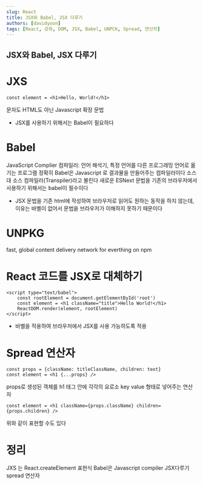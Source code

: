 ```yaml
---
slug: React
title: JSX와 Babel, JSX 다루기
authors: [davidyoon]
tags: [React, 강좌, DOM, JSX, Babel, UNPCK, Spread, 연산자]
---
```


## JSX와 Babel, JSX 다루기

# JXS

```
const element = <h1>Hello, World!</h1>
```

문자도 HTML도 아닌 Javascript 확장 문법

- JSX를 사용하기 위해서는 Babel이 필요하다

# Babel

JavaScript Complier
컴파일러: 언어 해석기, 특정 언어를 다른 프로그래밍 언어로 옮기는 프로그램
정확히 Babel은 Javascript 로 결과물을 만들어주는 컴파일러이다
소스 대 소스 컴파일러(Transpiler)라고 불린다
새로운 ESNext 문법을 기존의 브라우저에서 사용하기 위해서는 babel이 필수이다

- JSX 문법을 기존 html에 작성하여 브라우저로 읽어도 원하는 동작을 하지 않는데, 이유는 바벨이 없어서 문법을 브라우저가 이해하지 못하기 때문이다

# UNPKG

fast, global content delivery network for everthing on npm

# React 코드를 JSX로 대체하기

```
<script type="text/babel">
    const rootElement = document.getElementById('root')
    const element = <h1 className="title">Hello World!</h1>
    ReactDOM.render(element, rootElement)
</script>
```

- 바벨을 적용하여 브라우저에서 JSX를 사용 가능하도록 적용

# Spread 연산자

```
const props = {className: titleClassName, children: text}
const element = <h1 {...props} />
```

props로 생성된 객체를 h1 태그 안에 각각의 요로소 key value 형태로 넣어주는 연산자

```
const element = <h1 className={props.className} children={props.children} />
```

위와 같이 표현할 수도 있다

# 정리

JXS 는 React.createElement 표현식
Babel은 Javascript compiler
JSX다루기 spread 연산자
